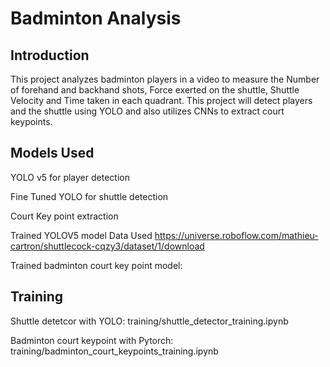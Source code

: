 # Badminton Analysis

## Introduction

This project analyzes badminton players in a video to measure the Number of forehand and backhand shots, Force exerted on the shuttle, Shuttle Velocity and Time taken in each quadrant. This project will detect players and the shuttle using YOLO and also utilizes CNNs to extract court keypoints.

## Models Used

YOLO v5 for player detection

Fine Tuned YOLO for shuttle detection

Court Key point extraction

Trained YOLOV5 model Data Used https://universe.roboflow.com/mathieu-cartron/shuttlecock-cqzy3/dataset/1/download

Trained badminton court key point model:

## Training

Shuttle detetcor with YOLO: training/shuttle_detector_training.ipynb

Badminton court keypoint with Pytorch: training/badminton_court_keypoints_training.ipynb

